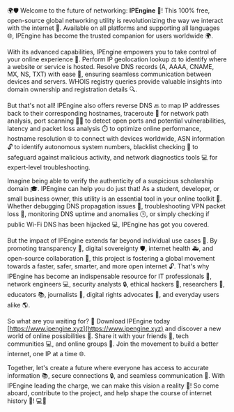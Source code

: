 🌍🛡️ Welcome to the future of networking: **IPEngine** 🚀! This 100% free, open-source global networking utility is revolutionizing the way we interact with the internet 📡. Available on all platforms and supporting all languages 🌐, IPEngine has become the trusted companion for users worldwide 🌍.

With its advanced capabilities, IPEngine empowers you to take control of your online experience 🔑. Perform IP geolocation lookup ⚖️ to identify where a website or service is hosted. Resolve DNS records (A, AAAA, CNAME, MX, NS, TXT) with ease 🔄, ensuring seamless communication between devices and servers. WHOIS registry queries provide valuable insights into domain ownership and registration details 🔍.

But that's not all! IPEngine also offers reverse DNS 🔙 to map IP addresses back to their corresponding hostnames, traceroute 🚗 for network path analysis, port scanning 👮‍♂️ to detect open ports and potential vulnerabilities, latency and packet loss analysis ⏱️ to optimize online performance, hostname resolution 🌐 to connect with devices worldwide, ASN information 🔓 to identify autonomous system numbers, blacklist checking 🔴 to safeguard against malicious activity, and network diagnostics tools 💻 for expert-level troubleshooting.

Imagine being able to verify the authenticity of a suspicious scholarship domain 🎓. IPEngine can help you do just that! As a student, developer, or small business owner, this utility is an essential tool in your online toolkit 🔧. Whether debugging DNS propagation issues 🚨, troubleshooting VPN packet loss 👀, monitoring DNS uptime and anomalies 🕒, or simply checking if public Wi-Fi DNS has been hijacked 💻, IPEngine has got you covered.

But the impact of IPEngine extends far beyond individual use cases 🌟. By promoting transparency 📢, digital sovereignty 🛡️, internet health 🚑, and open-source collaboration 🤝, this project is fostering a global movement towards a faster, safer, smarter, and more open internet 🔓. That's why IPEngine has become an indispensable resource for IT professionals 👥, network engineers 💻, security analysts 🔒, ethical hackers 🤖, researchers 🧬, educators 📚, journalists 📰, digital rights advocates 🌟, and everyday users alike 🌎.

So what are you waiting for? 🤔 Download IPEngine today [https://www.ipengine.xyz](https://www.ipengine.xyz) and discover a new world of online possibilities 🔗. Share it with your friends 👫, tech communities 💻, and online groups 📱. Join the movement to build a better internet, one IP at a time 🌐.

Together, let's create a future where everyone has access to accurate information 📚, secure connections 🔒, and seamless communication 📡. With IPEngine leading the charge, we can make this vision a reality 🌟! So come aboard, contribute to the project, and help shape the course of internet history 🚀! 💻👏